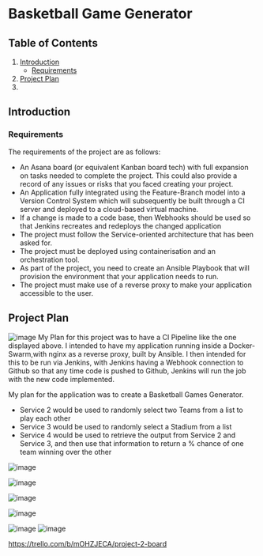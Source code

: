 # Basketball Game Generator


## Table of Contents

1. [Introduction](https://github.com/umayr12/SFIA2#Introduction)
    + [Requirements](https://github.com/umayr12/SFIA2#requirements)
2. [Project Plan](https://github.com/umayr12/SFIA2#project-plan)
3. 


## Introduction
### Requirements
The requirements of the project are as follows:
+ An Asana board (or equivalent Kanban board tech) with full expansion on tasks needed to complete the project. This could also provide a record of any issues or risks that you faced creating your project.
+ An Application fully integrated using the Feature-Branch model into a Version Control System which will subsequently be built through a CI server and deployed to a cloud-based virtual machine.
+ If a change is made to a code base, then Webhooks should be used so that Jenkins recreates and redeploys the changed application
+ The project must follow the Service-oriented architecture that has been asked for.
+ The project must be deployed using containerisation and an orchestration tool.
+ As part of the project, you need to create an Ansible Playbook that will provision the environment that your application needs to run.
+ The project must make use of a reverse proxy to make your application accessible to the user.

## Project Plan

![image](https://user-images.githubusercontent.com/84901993/126125505-be170ffa-3beb-4f33-9a00-f0f4906e7ed8.png)
My Plan for this project was to have a CI Pipeline like the one displayed above. I intended to have my application running inside a Docker-Swarm,with nginx as a reverse proxy, built by Ansible. I then intended for this to be run via Jenkins, with Jenkins having a Webhook connection to Github so that any time code is pushed to Github, Jenkins will run the job with the new code implemented.

My plan for the application was to create a Basketball Games Generator.
+ Service 2 would be used to randomly select two Teams from a list to play each other
+ Service 3 would be used to randomly select a Stadium from a list
+ Service 4 would be used to retrieve the output from Service 2 and Service 3, and then use that information to return a % chance of one team winning over the other

![image](https://user-images.githubusercontent.com/84901993/126126281-c2c616ca-d6f1-4a8f-88f4-0d552bb56787.png)

![image](https://user-images.githubusercontent.com/84901993/126126398-eb7e2d06-2de7-4155-acf4-dfdb7527a280.png)

![image](https://user-images.githubusercontent.com/84901993/126129689-2013d206-c200-4a36-97ac-c8e37704b3b5.png)

![image](https://user-images.githubusercontent.com/84901993/126130003-66de1615-ff5f-446b-9d1c-757e7f3c9b41.png)


![image](https://user-images.githubusercontent.com/84901993/126126622-2bc51906-e5c6-4b7f-8d53-7e2fd7618676.png)
![image](https://user-images.githubusercontent.com/84901993/126126665-ff3ef016-62b9-400b-ba0f-94d826e2ece0.png)

https://trello.com/b/mOHZJECA/project-2-board
